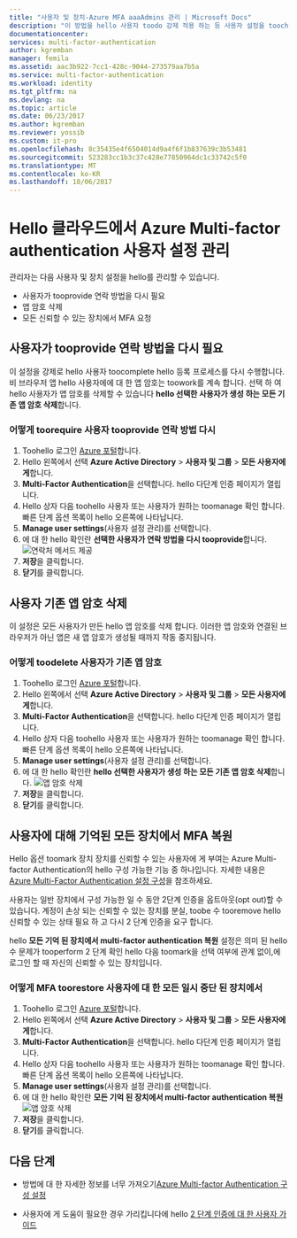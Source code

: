 ```yaml
---
title: "사용자 및 장치-Azure MFA aaaAdmins 관리 | Microsoft Docs"
description: "이 방법을 hello 사용자 toodo 강제 적용 하는 등 사용자 설정을 toochange 안녕 증명 프로세스를 설명 합니다."
documentationcenter: 
services: multi-factor-authentication
author: kgremban
manager: femila
ms.assetid: aac3b922-7cc1-428c-9044-273579aa7b5a
ms.service: multi-factor-authentication
ms.workload: identity
ms.tgt_pltfrm: na
ms.devlang: na
ms.topic: article
ms.date: 06/23/2017
ms.author: kgremban
ms.reviewer: yossib
ms.custom: it-pro
ms.openlocfilehash: 8c35435e4f6504014d9a4f6f1b837639c3b53481
ms.sourcegitcommit: 523283cc1b3c37c428e77850964dc1c33742c5f0
ms.translationtype: MT
ms.contentlocale: ko-KR
ms.lasthandoff: 10/06/2017
---
```

# <a name="manage-user-settings-with-azure-multi-factor-authentication-in-hello-cloud"></a>Hello 클라우드에서 Azure Multi-factor authentication 사용자 설정 관리
관리자는 다음 사용자 및 장치 설정을 hello를 관리할 수 있습니다.

* 사용자가 tooprovide 연락 방법을 다시 필요
* 앱 암호 삭제
* 모든 신뢰할 수 있는 장치에서 MFA 요청 

## <a name="require-users-tooprovide-contact-methods-again"></a>사용자가 tooprovide 연락 방법을 다시 필요
이 설정을 강제로 hello 사용자 toocomplete hello 등록 프로세스를 다시 수행합니다. 비 브라우저 앱 hello 사용자에에 대 한 앱 암호는 toowork를 계속 합니다.  선택 하 여 hello 사용자가 앱 암호를 삭제할 수 있습니다 **hello 선택한 사용자가 생성 하는 모든 기존 앱 암호 삭제**합니다.

### <a name="how-toorequire-users-tooprovide-contact-methods-again"></a>어떻게 toorequire 사용자 tooprovide 연락 방법 다시
1. Toohello 로그인 [Azure 포털](https://portal.azure.com)합니다.
2. Hello 왼쪽에서 선택 **Azure Active Directory** > **사용자 및 그룹** > **모든 사용자에 게**합니다.
3. **Multi-Factor Authentication**을 선택합니다. hello 다단계 인증 페이지가 열립니다. 
4. Hello 상자 다음 toohello 사용자 또는 사용자가 원하는 toomanage 확인 합니다. 빠른 단계 옵션 목록이 hello 오른쪽에 나타납니다. 
5. **Manage user settings**(사용자 설정 관리)를 선택합니다.
6. 에 대 한 hello 확인란 **선택한 사용자가 연락 방법을 다시 tooprovide**합니다.
   ![연락처 메서드 제공](./media/multi-factor-authentication-manage-users-and-devices/reproofup.png)
7. **저장**을 클릭합니다.
8. **닫기**를 클릭합니다.

## <a name="delete-users-existing-app-passwords"></a>사용자 기존 앱 암호 삭제
이 설정은 모든 사용자가 만든 hello 앱 암호를 삭제 합니다. 이러한 앱 암호와 연결된 브라우저가 아닌 앱은 새 앱 암호가 생성될 때까지 작동 중지됩니다.

### <a name="how-toodelete-users-existing-app-passwords"></a>어떻게 toodelete 사용자가 기존 앱 암호
1. Toohello 로그인 [Azure 포털](https://portal.azure.com)합니다.
2. Hello 왼쪽에서 선택 **Azure Active Directory** > **사용자 및 그룹** > **모든 사용자에 게**합니다.
3. **Multi-Factor Authentication**을 선택합니다. hello 다단계 인증 페이지가 열립니다. 
6. Hello 상자 다음 toohello 사용자 또는 사용자가 원하는 toomanage 확인 합니다. 빠른 단계 옵션 목록이 hello 오른쪽에 나타납니다. 
7. **Manage user settings**(사용자 설정 관리)를 선택합니다.
8. 에 대 한 hello 확인란 **hello 선택한 사용자가 생성 하는 모든 기존 앱 암호 삭제**합니다.
   ![앱 암호 삭제](./media/multi-factor-authentication-manage-users-and-devices/deleteapppasswords.png)
9. **저장**을 클릭합니다.
10. **닫기**를 클릭합니다.

## <a name="restore-mfa-on-all-remembered-devices-for-a-user"></a>사용자에 대해 기억된 모든 장치에서 MFA 복원
Hello 옵션 toomark 장치 장치를 신뢰할 수 있는 사용자에 게 부여는 Azure Multi-factor Authentication의 hello 구성 가능한 기능 중 하나입니다. 자세한 내용은 [Azure Multi-Factor Authentication 설정 구성](multi-factor-authentication-whats-next.md#remember-multi-factor-authentication-for-devices-that-users-trust)을 참조하세요.

사용자는 일반 장치에서 구성 가능한 일 수 동안 2단계 인증을 옵트아웃(opt out)할 수 있습니다. 계정이 손상 되는 신뢰할 수 있는 장치를 분실, toobe 수 tooremove hello 신뢰할 수 있는 상태 필요 하 고 다시 2 단계 인증을 요구 합니다.

hello **모든 기억 된 장치에서 multi-factor authentication 복원** 설정은 의미 된 hello 수 문제가 tooperform 2 단계 확인 hello 다음 toomark을 선택 여부에 관계 없이,에 로그인 할 때 자신의 신뢰할 수 있는 장치입니다. 

### <a name="how-toorestore-mfa-on-all-suspended-devices-for-a-user"></a>어떻게 MFA toorestore 사용자에 대 한 모든 일시 중단 된 장치에서
1. Toohello 로그인 [Azure 포털](https://portal.azure.com)합니다.
2. Hello 왼쪽에서 선택 **Azure Active Directory** > **사용자 및 그룹** > **모든 사용자에 게**합니다.
3. **Multi-Factor Authentication**을 선택합니다. hello 다단계 인증 페이지가 열립니다. 
6. Hello 상자 다음 toohello 사용자 또는 사용자가 원하는 toomanage 확인 합니다. 빠른 단계 옵션 목록이 hello 오른쪽에 나타납니다. 
7. **Manage user settings**(사용자 설정 관리)를 선택합니다.
8. 에 대 한 hello 확인란 **모든 기억 된 장치에서 multi-factor authentication 복원**
   ![앱 암호 삭제](./media/multi-factor-authentication-manage-users-and-devices/rememberdevices.png)
9. **저장**을 클릭합니다.
10. **닫기**를 클릭합니다.

## <a name="next-steps"></a>다음 단계

- 방법에 대 한 자세한 정보를 너무 가져오기[Azure Multi-factor Authentication 구성 설정](multi-factor-authentication-whats-next.md)

- 사용자에 게 도움이 필요한 경우 가리킵니다에 hello [2 단계 인증에 대 한 사용자 가이드](./end-user/multi-factor-authentication-end-user.md)
